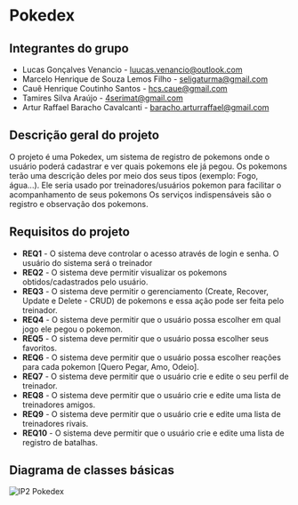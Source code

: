 # Pokedex

## Integrantes do grupo 
 * Lucas Gonçalves Venancio - luucas.venancio@outlook.com
 * Marcelo Henrique de Souza Lemos Filho - seligaturma@gmail.com 
 * Cauê Henrique Coutinho Santos - hcs.caue@gmail.com
 * Tamires Silva Araújo - 4serimat@gmail.com
 * Artur Raffael Baracho Cavalcanti - baracho.arturraffael@gmail.com

## Descrição geral do projeto  
 O projeto é uma Pokedex, um sistema de registro de pokemons onde o usuário poderá cadastrar e ver quais pokemons ele já pegou.
 Os pokemons terão uma descrição deles por meio dos seus tipos (exemplo: Fogo, água...).
 Ele seria usado por treinadores/usuários pokemon para facilitar o acompanhamento de seus pokemons
 Os serviços indispensáveis são o registro e observação dos pokemons.
 

## Requisitos do projeto
 * **REQ1** - O sistema deve controlar o acesso através de login e senha. O usuário do sistema será o treinador
 * **REQ2** - O sistema deve permitir visualizar os pokemons obtidos/cadastrados pelo usuário.
 * **REQ3** - O sistema deve permitir o gerenciamento (Create, Recover, Update e Delete - CRUD) de pokemons e essa ação pode ser feita pelo treinador.
 * **REQ4** - O sistema deve permitir que o usuário possa escolher em qual jogo ele pegou o pokemon.
 * **REQ5** - O sistema deve permitir que o usuário possa escolher seus favoritos.
 * **REQ6** - O sistema deve permitir que o usuário possa escolher reações para cada pokemon [Quero Pegar, Amo, Odeio].
 * **REQ7** - O sistema deve permitir que o usuário crie e edite o seu perfil de treinador.
 * **REQ8** - O sistema deve permitir que o usuário crie e edite uma lista de treinadores amigos.
 * **REQ9** - O sistema deve permitir que o usuário crie e edite uma lista de treinadores rivais.
 * **REQ10** - O sistema deve permitir que o usuário crie e edite uma lista de registro de batalhas.

## Diagrama de classes básicas
![IP2  Pokedex](https://user-images.githubusercontent.com/48563952/185745529-bc93a249-3ee4-419f-ae84-5d37d1bcdeaf.png)
